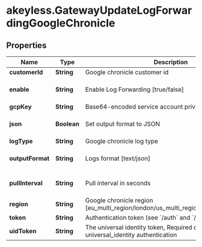 # akeyless.GatewayUpdateLogForwardingGoogleChronicle

## Properties

Name | Type | Description | Notes
------------ | ------------- | ------------- | -------------
**customerId** | **String** | Google chronicle customer id | [optional] 
**enable** | **String** | Enable Log Forwarding [true/false] | [optional] [default to &#39;true&#39;]
**gcpKey** | **String** | Base64-encoded service account private key text | [optional] 
**json** | **Boolean** | Set output format to JSON | [optional] [default to false]
**logType** | **String** | Google chronicle log type | [optional] 
**outputFormat** | **String** | Logs format [text/json] | [optional] [default to &#39;text&#39;]
**pullInterval** | **String** | Pull interval in seconds | [optional] [default to &#39;10&#39;]
**region** | **String** | Google chronicle region [eu_multi_region/london/us_multi_region/singapore/tel_aviv] | [optional] 
**token** | **String** | Authentication token (see &#x60;/auth&#x60; and &#x60;/configure&#x60;) | [optional] 
**uidToken** | **String** | The universal identity token, Required only for universal_identity authentication | [optional] 


